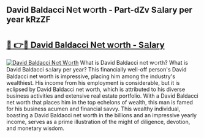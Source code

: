 ## David Baldacci N𝚎t w𝚘rth - Part-dZv S𝚊lary per year kRzZF

# <h2><a href="http://gc2krqx.nevu.top/?p=David+Baldacci">🔗 👉🔴 David Baldacci N𝚎t w𝚘rth - S𝚊lary</a></h2>

[![David Baldacci N𝚎t W𝚘rth](https://i.imgur.com/Oavwk0R.jpeg)](http://gc2krqx.nevu.top/?p=David+Baldacci)
What is David Baldacci n𝚎t w𝚘rth? What is David Baldacci s𝚊lary per year?
This financially well-off person's David Baldacci net worth is impressive, placing him among the industry's wealthiest. His income from his employment is considerable, but it is eclipsed by David Baldacci net worth, which is attributed to his diverse business activities and extensive real estate portfolio. With a David Baldacci net worth that places him in the top echelons of wealth, this man is famed for his business acumen and financial savvy. This wealthy individual, boasting a David Baldacci net worth in the billions and an impressive yearly income, serves as a prime illustration of the might of diligence, devotion, and monetary wisdom.
